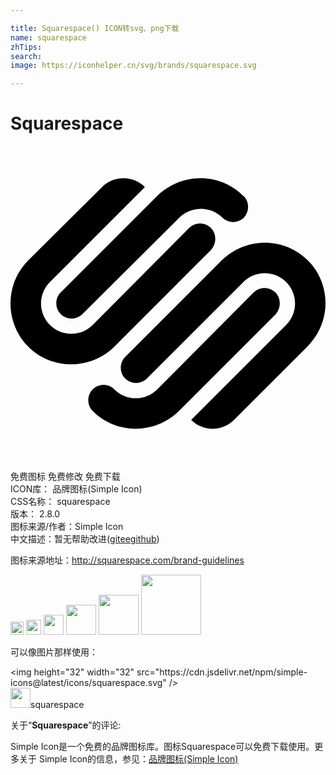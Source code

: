 ```yaml
---

title: Squarespace() ICON转svg、png下载
name: squarespace
zhTips: 
search: 
image: https://iconhelper.cn/svg/brands/squarespace.svg

---
```


# Squarespace  <small style="font-size: 60%;font-weight: 100"></small>

<div id="svg" class="svg-wrap">
<svg role="img" viewBox="0 0 24 24" xmlns="http://www.w3.org/2000/svg"><title>Squarespace icon</title><path d="M22.655 8.719c-1.802-1.801-4.726-1.801-6.564 0l-7.351 7.35c-.45.45-.45 1.2 0 1.65.45.449 1.2.449 1.65 0l7.351-7.351c.899-.899 2.362-.899 3.264 0 .9.9.9 2.364 0 3.264l-7.239 7.239c.9.899 2.362.899 3.263 0l5.589-5.589c1.836-1.838 1.836-4.763.037-6.563zm-2.475 2.437c-.451-.45-1.201-.45-1.65 0l-7.354 7.389c-.9.899-2.361.899-3.262 0-.45-.45-1.2-.45-1.65 0s-.45 1.2 0 1.649c1.801 1.801 4.726 1.801 6.564 0l7.351-7.35c.449-.487.449-1.239.001-1.688zm-2.439-7.35c-1.801-1.801-4.726-1.801-6.564 0l-7.351 7.351c-.45.449-.45 1.199 0 1.649s1.2.45 1.65 0l7.395-7.351c.9-.899 2.371-.899 3.27 0 .451.45 1.201.45 1.65 0 .421-.487.421-1.199-.029-1.649h-.021zm-2.475 2.437c-.45-.45-1.2-.45-1.65 0l-7.351 7.389c-.899.9-2.363.9-3.265 0-.9-.899-.9-2.363 0-3.264l7.239-7.239c-.9-.9-2.362-.9-3.263 0L1.35 8.719c-1.8 1.8-1.8 4.725 0 6.563 1.801 1.801 4.725 1.801 6.564 0l7.35-7.351c.451-.488.451-1.238 0-1.688h.002z"/></svg>
</div>
<detail full-name='squarespace'></detail>

<div class="detail-page">
<p>
<span><span class="badge-success badge">免费图标</span> <span class="badge-success badge">免费修改</span>  <span class="badge-success badge">免费下载</span> </span>
<br/>
<span>
ICON库：
<span class="badge-secondary badge">品牌图标(Simple Icon)</span> 
</span>
<br/>
<span>
CSS名称：
<span class="badge-secondary badge">squarespace</span> 
</span>

<br/>
<span>
版本：
<span class="badge-secondary badge">2.8.0</span> 
</span>
<br/>
<span>图标来源/作者：<span class="badge-light badge">Simple Icon</span></span> 
<br/>
<span class="zh-detail">中文描述：暂无<span class="help-link"><span>帮助改进</span>(<a href="https://gitee.com/liuwave/icon-helper/edit/master/json/brands/squarespace.json" target="_blank" rel="noopener noreferrer">gitee</a><a href="https://github.com/liuwave/icon-helper/edit/master/json/brands/squarespace.json" target="_blank" rel="noopener noreferrer">github</a></span>)</span><br/>
</p>
</div><div class="description description alert alert-light"><p>图标来源地址：<a href="http://squarespace.com/brand-guidelines" target="_blank" rel="noopener noreferrer">http://squarespace.com/brand-guidelines</a></p></div>
<div class="alert alert-dark">
<img height="21" width="21" src="https://cdn.jsdelivr.net/npm/simple-icons@latest/icons/squarespace.svg" />
<img height="24" width="24" src="https://cdn.jsdelivr.net/npm/simple-icons@latest/icons/squarespace.svg" />
<img height="32" width="32" src="https://cdn.jsdelivr.net/npm/simple-icons@latest/icons/squarespace.svg" />
<img height="48" width="48" src="https://cdn.jsdelivr.net/npm/simple-icons@latest/icons/squarespace.svg" />
<img height="64" width="64" src="https://cdn.jsdelivr.net/npm/simple-icons@latest/icons/squarespace.svg" />
<img height="96" width="96" src="https://cdn.jsdelivr.net/npm/simple-icons@latest/icons/squarespace.svg" />

</div>
<div>
  <p>可以像图片那样使用：    
  </p>
  <div class="alert alert-primary" style="font-size: 14px">
    &lt;img height="32" width="32" src="https://cdn.jsdelivr.net/npm/simple-icons@latest/icons/squarespace.svg" /&gt;
    <copy-btn content='<img height="32" width="32" src="https://cdn.jsdelivr.net/npm/simple-icons@latest/icons/squarespace.svg" />'></copy-btn>
  </div>
  <div class="alert alert-secondary">
    <img height="32" width="32" src="https://cdn.jsdelivr.net/npm/simple-icons@latest/icons/squarespace.svg" />squarespace
    <copy-btn content="squarespace" btn-title="复制图标名称"></copy-btn>
  </div>
</div>
<div class="icon-detail__container">
<p>关于“<b>Squarespace</b>”的评论:</p>
</div>
<Vssue title="关于“Squarespace”的评论" />
<div><p>Simple Icon是一个免费的品牌图标库。图标Squarespace可以免费下载使用。更多关于  Simple Icon的信息，参见：<a target="_blank" href="https://iconhelper.cn/brands.html">品牌图标(Simple Icon)</a>
</p></div>
